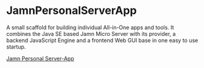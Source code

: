 # JamnPersonalServerApp

A small scaffold for building individual All-in-One apps and tools. It combines the Java SE based Jamn Micro Server with its provider, a backend JavaScript Engine and a frontend Web GUI base in one easy to use startup.

[Jamn Personal Server-App](https://github.com/integrating-architecture/JamnServer/blob/master/README.md#jamn-personal-server-app)

